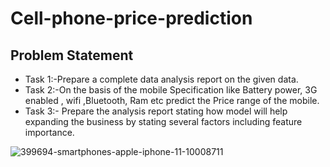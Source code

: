 # Cell-phone-price-prediction
## Problem Statement

* Task 1:-Prepare a complete data analysis report on the given data.
* Task 2:-On the basis of the mobile Specification like Battery power, 3G enabled ,
  wifi ,Bluetooth, Ram etc predict the Price range of the mobile.
* Task 3:- Prepare the analysis report stating how model will help expanding the
  business by stating several factors including feature importance.

![399694-smartphones-apple-iphone-11-10008711](https://github.com/AbhishekDighule/Cell-phone-price-prediction/assets/145597070/bc8afc76-396c-42ca-9a39-28214cc06fa7)
